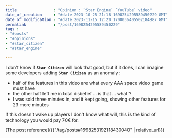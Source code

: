 ```yaml
---
title                : "Opinion : `Star Engine` `YouTube` video"
date_of_creation     : "#date 2023-10-25 21:18 1698254295589450229 GMT"
date_of_modification : "#date 2023-11-15 12:20 1700036405502184887 GMT"
permalink            : "/post/1698254295589450229"
tags :
- "#posts"
- "#opinions"
- "#star_citizen"
- "#star_engine"

---
```


I don't know if __`Star Citizen`__ will look that good, but if it does, I can imagine some developers adding __`Star Citizen`__ as an anomaly :
- half of the features in this video are what every AAA space video game must have
- the other half left me in total disbelief ... is that ... what ?
- I was sold three minutes in, and it kept going, showing other features for 23 more minutes

If this doesn't wake up players I don't know what will, this is the kind of technology you would pay 70€ for.

[The post reference]({{"/tag/posts#1698253192118430040" | relative_url}})

